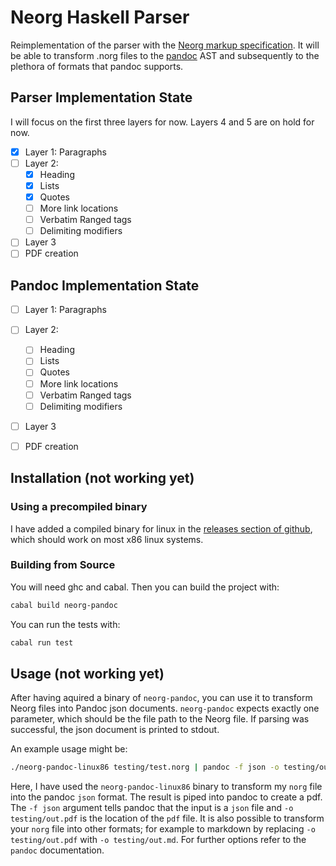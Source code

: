# Neorg Haskell Parser

Reimplementation of the parser with the [Neorg markup specification](https://github.com/nvim-neorg/norg-specs). It will be able to transform .norg files to the [pandoc](https://github.com/jgm/pandoc) AST and subsequently to the plethora of formats that pandoc supports.

## Parser Implementation State

I will focus on the first three layers for now. Layers 4 and 5 are on hold for now.

- [x] Layer 1: Paragraphs
- [ ] Layer 2:
  - [x] Heading
  - [x] Lists
  - [x] Quotes
  - [ ] More link locations
  - [ ] Verbatim Ranged tags
  - [ ] Delimiting modifiers
- [ ] Layer 3
- [ ] PDF creation

## Pandoc Implementation State

- [ ] Layer 1: Paragraphs
- [ ] Layer 2:
  - [ ] Heading
  - [ ] Lists
  - [ ] Quotes
  - [ ] More link locations
  - [ ] Verbatim Ranged tags
  - [ ] Delimiting modifiers
- [ ] Layer 3
- [ ] PDF creation


## Installation (not working yet)

### Using a precompiled binary

I have added a compiled binary for linux in the [releases section of github](https://github.com/Simre1/neorg-haskell-parser/releases), which should work on most x86 linux systems.

### Building from Source

You will need ghc and cabal. Then you can build the project with:
```bash
cabal build neorg-pandoc
``` 

You can run the tests with:
```bash
cabal run test
```

## Usage (not working yet)

After having aquired a binary of `neorg-pandoc`, you can use it to transform Neorg files into Pandoc json documents. `neorg-pandoc` expects exactly one parameter, which should be the file path to the Neorg file. If parsing was successful, the json document is printed to stdout.

An example usage might be:
```bash
./neorg-pandoc-linux86 testing/test.norg | pandoc -f json -o testing/out.pdf
```

Here, I have used the `neorg-pandoc-linux86` binary to transform my `norg` file into the pandoc `json` format. The result is piped into pandoc to create a pdf. The `-f json` argument tells pandoc that the input is a `json` file  and `-o testing/out.pdf` is the location of the `pdf` file. It is also possible to transform your `norg` file into other formats; for example to markdown by replacing `-o testing/out.pdf` with `-o testing/out.md`. For further options refer to the `pandoc` documentation.
